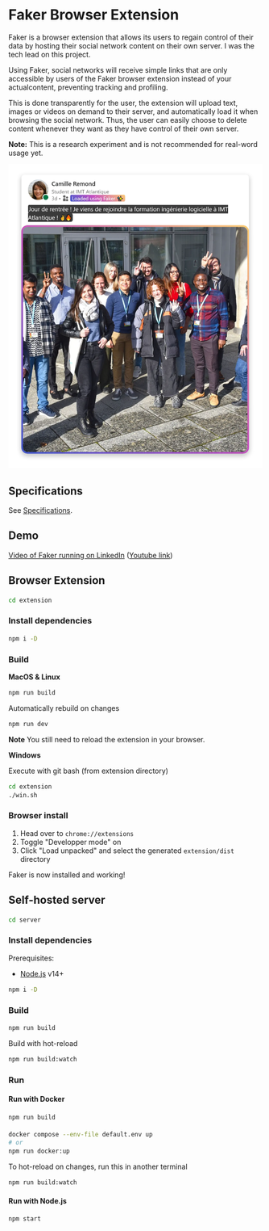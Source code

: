 # Faker Browser Extension

Faker is a browser extension that allows its users to regain control of their data by hosting their social network content on their own server. I was the tech lead on this project.

Using Faker, social networks will receive simple links that are only accessible by users of the Faker browser extension instead of your actualcontent, preventing tracking and profiling.

This is done transparently for the user, the extension will upload text, images or videos on demand to their server, and automatically load it when browsing the social network. Thus, the user can easily choose to delete content whenever they want as they have control of their own server.

**Note:** This is a research experiment and is not recommended for real-word usage yet.

<p align="center">
  <img src="./screenshot.webp" alt="screenshot of faker on linkedin" width="600"  />
</p>

## Specifications

See [Specifications](./specifications.md).

## Demo

[Video of Faker running on LinkedIn](./faker_demo.mp4) ([Youtube link](https://www.youtube.com/watch?v=UnMiL9gg_AY))

## Browser Extension

```sh
cd extension
```

### Install dependencies

```sh
npm i -D
```

### Build

**MacOS & Linux**

```sh
npm run build
```

Automatically rebuild on changes

```sh
npm run dev
```

**Note** You still need to reload the extension in your browser.

**Windows**

Execute with git bash (from extension directory)

```sh
cd extension
./win.sh
```

### Browser install

1. Head over to `chrome://extensions`
2. Toggle "Developper mode" on
3. Click "Load unpacked" and select the generated `extension/dist` directory

Faker is now installed and working!

## Self-hosted server

```sh
cd server
```

### Install dependencies

Prerequisites:

- [Node.js](https://nodejs.org/) v14+

```sh
npm i -D
```

### Build

```sh
npm run build
```

Build with hot-reload

```sh
npm run build:watch
```

### Run

#### Run with Docker

```sh
npm run build

docker compose --env-file default.env up
# or
npm run docker:up
```

To hot-reload on changes, run this in another terminal

```sh
npm run build:watch
```

#### Run with Node.js

```sh
npm start
```

